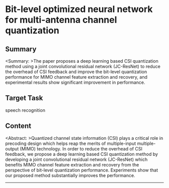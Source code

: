 # Bit-level optimized neural network for multi-antenna channel quantization

## Summary

<Summary: >The paper proposes a deep learning based CSI quantization method using a joint convolutional residual network (JC-ResNet) to reduce the overhead of CSI feedback and improve the bit-level quantization performance for MIMO channel feature extraction and recovery, and experimental results show significant improvement in performance.


## Target Task

speech recognition

## Content

<Abstract: >Quantized channel state information (CSI) plays a critical role in precoding design which helps reap the merits of multiple-input multiple-output (MIMO) technology. In order to reduce the overhead of CSI feedback, we propose a deep learning based CSI quantization method by developing a joint convolutional residual network (JC-ResNet) which benefits MIMO channel feature extraction and recovery from the perspective of bit-level quantization performance. Experiments show that our proposed method substantially improves the performance.



---

